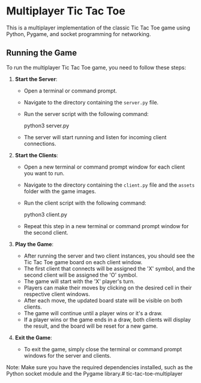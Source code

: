 # Multiplayer Tic Tac Toe

This is a multiplayer implementation of the classic Tic Tac Toe game using Python, Pygame, and socket programming for networking.

## Running the Game

To run the multiplayer Tic Tac Toe game, you need to follow these steps:

1. **Start the Server**:
   - Open a terminal or command prompt.
   - Navigate to the directory containing the `server.py` file.
   - Run the server script with the following command:

     python3 server.py

   - The server will start running and listen for incoming client connections.

2. **Start the Clients**:
   - Open a new terminal or command prompt window for each client you want to run.
   - Navigate to the directory containing the `client.py` file and the `assets` folder with the game images.
   - Run the client script with the following command:

     python3 client.py

   - Repeat this step in a new terminal or command prompt window for the second client.

3. **Play the Game**:
   - After running the server and two client instances, you should see the Tic Tac Toe game board on each client window.
   - The first client that connects will be assigned the 'X' symbol, and the second client will be assigned the 'O' symbol.
   - The game will start with the 'X' player's turn.
   - Players can make their moves by clicking on the desired cell in their respective client windows.
   - After each move, the updated board state will be visible on both clients.
   - The game will continue until a player wins or it's a draw.
   - If a player wins or the game ends in a draw, both clients will display the result, and the board will be reset for a new game.

4. **Exit the Game**:
   - To exit the game, simply close the terminal or command prompt windows for the server and clients.

Note: Make sure you have the required dependencies installed, such as the Python socket module and the Pygame library.# tic-tac-toe-multiplayer
